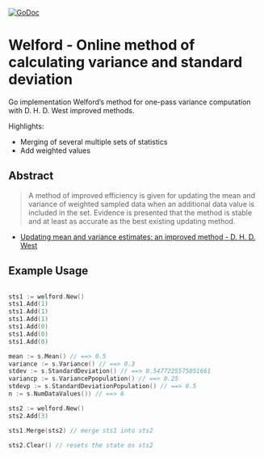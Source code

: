 [![GoDoc](https://godoc.org/github.com/axiomhq/welford?status.svg)](https://godoc.org/github.com/axiomhq/welford)
# Welford - Online method of calculating variance and standard deviation
Go implementation Welford’s method for one-pass variance computation with D. H. D. West improved methods.

Highlights:
* Merging of several multiple sets of statistics
* Add weighted values

## Abstract

> A method of improved efficiency is given for updating the mean and variance of weighted sampled data when an additional data value is included in the set. Evidence is presented 
> that the method is stable and at least as accurate as the best existing updating method.

- [Updating mean and variance estimates: an improved method - D. H. D. West](https://dl.acm.org/doi/10.1145/359146.359153)

## Example Usage

```go

sts1 := welford.New()
sts1.Add(1)
sts1.Add(1)
sts1.Add(1)
sts1.Add(0)
sts1.Add(0)
sts1.Add(0)

mean := s.Mean() // ==> 0.5
variance := s.Variance() // ==> 0.3
stdev := s.StandardDeviation() // ==> 0.5477225575051661
variancp := s.VariancePpopulation()	// ==> 0.25
stdevp := s.StandardDeviationPopulation() // ==> 0.5
n := s.NumDataValues()) // ==> 6

sts2 := welford.New()
sts2.Add(3)

sts1.Merge(sts2) // merge sts1 into sts2

sts2.Clear() // resets the state os sts2
```
